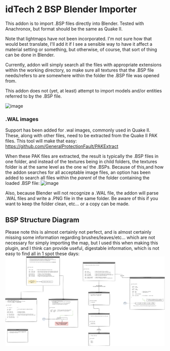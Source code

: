 # idTech 2 BSP Blender Importer
This addon is to import .BSP files directly into Blender.
Tested with Anachronox, but format should be the same as Quake II.

Note that lightmaps have not been incorporated.  I'm not sure how that would best translate,
I'll add it if I see a sensible way to have it affect a material setting or something, but otherwise,
of course, that sort of thing can be done in Blender.

Currently, addon will simply search all the files with appropriate extensions within the working directory,
so make sure all textures that the .BSP file needs/refers to are somewhere within the folder the .BSP file 
was opened from.

This addon does not (yet, at least) attempt to import models and/or entities referred to by the .BSP file.

![image](https://github.com/user-attachments/assets/cc4cce35-0cda-4902-8784-7d7410ecdd0e)


### .WAL images
Support has been added for .wal images, commonly used in Quake II.
These, along with other files, need to be extracted from the Quake II PAK files.
This tool will make that easy: https://github.com/GeneralProtectionFault/PAKExtract

When these PAK files are extracted, the result is typically the .BSP files in one folder, and instead of the textures being in child folders,
the textures folder is at the same level as the one w/ the .BSPs.  Because of this,and how the addon searches for all acceptable image files,
an option has been added to search all files within the *parent* of the folder containing the loaded .BSP file:
![image](https://github.com/user-attachments/assets/58c1dd41-a194-403b-8e96-45c304041be5)

Also, because Blender will not recognize a .WAL file, the addon will parse .WAL files and write a .PNG file in the same folder.
Be aware of this if you want to keep the folder clean, etc... or a copy can be made.  

## BSP Structure Diagram
Please note this is almost certainly not perfect, and is almost certainly missing some information regarding brushes/leaves/etc... which are not necessary for 
simply importing the map, but I used this when making this plugin, and I think can provide useful, digestable information, which is not easy
to find all in 1 spot these days:
![Diagram](Anachronox_BSP_Structure.drawio.svg)
